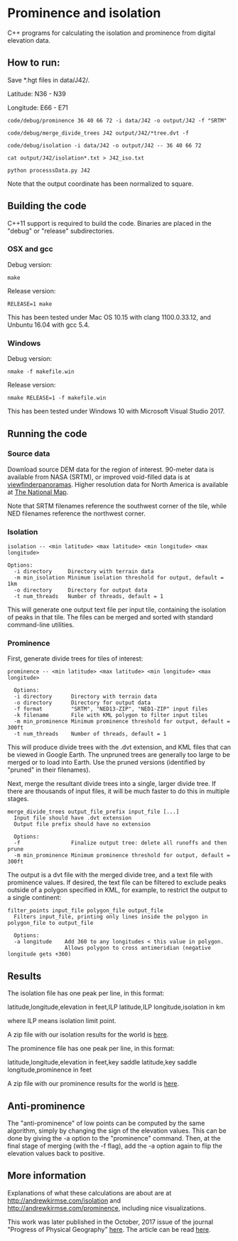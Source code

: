 # Prominence and isolation

C++ programs for calculating the isolation and prominence from digital
elevation data.

## How to run:
Save *.hgt files in data/J42/.   

Latitude: N36 - N39  

Longitude: E66 - E71  

```
code/debug/prominence 36 40 66 72 -i data/J42 -o output/J42 -f "SRTM"

code/debug/merge_divide_trees J42 output/J42/*tree.dvt -f 

code/debug/isolation -i data/J42 -o output/J42 -- 36 40 66 72

cat output/J42/isolation*.txt > J42_iso.txt

python processsData.py J42
```

Note that the output coordinate has been normalized to square.


## Building the code

C++11 support is required to build the code.  Binaries are placed in
the "debug" or "release" subdirectories.

### OSX and gcc

Debug version:

```
make  
```

Release version:

```
RELEASE=1 make
```

This has been tested under Mac OS 10.15 with clang 1100.0.33.12, and Unbuntu 16.04 with gcc 5.4.

### Windows

Debug version:

```
nmake -f makefile.win
```

Release version:

```
nmake RELEASE=1 -f makefile.win
```

This has been tested under Windows 10 with Microsoft Visual Studio 2017.

## Running the code

### Source data

Download source DEM data for the region of interest. 90-meter data is
available from NASA (SRTM), or improved void-filled data is at
[viewfinderpanoramas](http://viewfinderpanoramas.org/dem3.html).
Higher resolution data for North America is available at [The National
Map](https://viewer.nationalmap.gov/).

Note that SRTM filenames reference the southwest corner of the tile,
while NED filenames reference the northwest corner.

### Isolation

```
isolation -- <min latitude> <max latitude> <min longitude> <max longitude>

Options:
  -i directory     Directory with terrain data
  -m min_isolation Minimum isolation threshold for output, default = 1km
  -o directory     Directory for output data
  -t num_threads   Number of threads, default = 1

```

This will generate one output text file per input tile, containing the
isolation of peaks in that tile.  The files can be merged and sorted
with standard command-line utilities.

### Prominence

First, generate divide trees for tiles of interest:

```
prominence -- <min latitude> <max latitude> <min longitude> <max longitude>

  Options:
  -i directory      Directory with terrain data
  -o directory      Directory for output data
  -f format         "SRTM", "NED13-ZIP", "NED1-ZIP" input files
  -k filename       File with KML polygon to filter input tiles
  -m min_prominence Minimum prominence threshold for output, default = 300ft
  -t num_threads    Number of threads, default = 1
```

This will produce divide trees with the .dvt extension, and KML files
that can be viewed in Google Earth.  The unpruned trees are generally
too large to be merged or to load into Earth.  Use the pruned versions
(identified by "pruned" in their filenames).

Next, merge the resultant divide trees into a single, larger divide
tree.  If there are thousands of input files, it will be much faster
to do this in multiple stages.

```
merge_divide_trees output_file_prefix input_file [...]
  Input file should have .dvt extension
  Output file prefix should have no extension

  Options:
  -f                Finalize output tree: delete all runoffs and then prune
  -m min_prominence Minimum prominence threshold for output, default = 300ft
```

The output is a dvt file with the merged divide tree, and a text file
with prominence values.  If desired, the text file can be filtered to
exclude peaks outside of a polygon specified in KML, for example, to
restrict the output to a single continent:

```
filter_points input_file polygon_file output_file
  Filters input_file, printing only lines inside the polygon in polygon_file to output_file

  Options:
  -a longitude    Add 360 to any longitudes < this value in polygon.
                  Allows polygon to cross antimeridian (negative longitude gets +360)
```


## Results

The isolation file has one peak per line, in this format:

latitude,longitude,elevation in feet,ILP latitude,ILP longitude,isolation in km

where ILP means isolation limit point.

A zip file with our isolation results for the world is [here](https://drive.google.com/file/d/0B3icWNhBosDXRm1pak56blp1RGc/view?usp=sharing).

The prominence file has one peak per line, in this format:

latitude,longitude,elevation in feet,key saddle latitude,key saddle longitude,prominence in feet

A zip file with our prominence results for the world is [here](https://drive.google.com/file/d/0B3icWNhBosDXZmlEWldSLWVGOE0/view?usp=sharing).

## Anti-prominence

The "anti-prominence" of low points can be computed by the same algorithm, simply by changing
the sign of the elevation values.  This can be done by giving the -a option to the 
"prominence" command.  Then, at the final stage of merging (with the -f flag), add the -a option 
again to flip the elevation values back to positive.

## More information

Explanations of what these calculations are about are at
http://andrewkirmse.com/isolation and
http://andrewkirmse.com/prominence, including nice visualizations.

This work was later published in the October, 2017 issue of the
journal "Progress of Physical Geography"
[here](https://doi.org/10.1177/0309133317738163).  The article can be
read [here](http://www.andrewkirmse.com/prominence-article).
